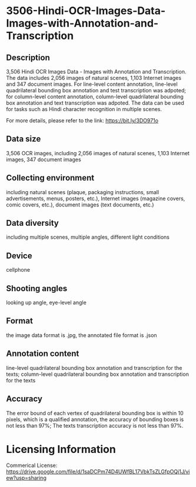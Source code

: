 # 3506-Hindi-OCR-Images-Data-Images-with-Annotation-and-Transcription


## Description
3,506 Hindi OCR Images Data - Images with Annotation and Transcription. The data includes 2,056 images of natural scenes, 1,103 Internet images and 347 document images. For line-level content annotation, line-level quadrilateral bounding box annotation and test transcription was adpoted; for column-level content annotation, column-level quadrilateral bounding box annotation and text transcription was adpoted. The data can be used for tasks such as Hindi character recognition in multiple scenes.

For more details, please refer to the link: https://bit.ly/3DO971o

## Data size
3,506 OCR images, including 2,056 images of natural scenes, 1,103 Internet images, 347 document images

## Collecting environment
including natural scenes (plaque, packaging instructions, small advertisements, menus, posters, etc.), Internet images (magazine covers, comic covers, etc.), document images (text documents, etc.)

## Data diversity
including multiple scenes, multiple angles, different light conditions

## Device
cellphone

## Shooting angles
looking up angle, eye-level angle

## Format
the image data format is .jpg, the annotated file format is .json

## Annotation content
line-level quadrilateral bounding box annotation and transcription for the texts; column-level quadrilateral bounding box annotation and transcription for the texts

## Accuracy
The error bound of each vertex of quadrilateral bounding box is within 10 pixels, which is a qualified annotation, the accuracy of bounding boxes is not less than 97%; The texts transcription accuracy is not less than 97%.

# Licensing Information
Commerical License: https://drive.google.com/file/d/1saDCPm74D4UWfBL17VbkTsZLGfpOQj1J/view?usp=sharing
